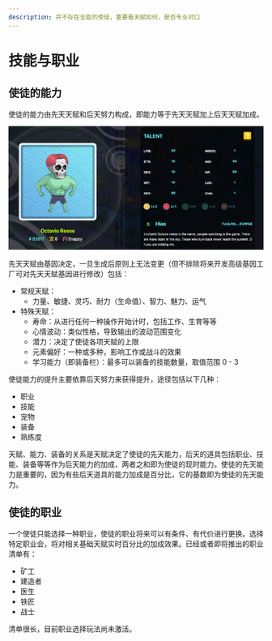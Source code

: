 ```yaml
---
description: 并不存在全能的使徒，重要看天赋如何，是否专业对口
---
```


# 技能与职业

## 使徒的能力

使徒的能力由先天天赋和后天努力构成，即能力等于先天天赋加上后天天赋加成。

![Apostle Talents](../../../.gitbook/assets/apostle-talents.png)

先天天赋由基因决定，一旦生成后原则上无法变更（但不排除将来开发高级基因工厂可对先天天赋基因进行修改）包括：

* 常规天赋：
  * 力量、敏捷、灵巧、耐力（生命值）、智力、魅力、运气
* 特殊天赋：
  * 寿命：从进行任何一种操作开始计时，包括工作、生育等等
  * 心情波动：类似性格，导致输出的波动范围变化
  * 潜力：决定了使徒各项天赋的上限
  * 元素偏好：一种或多种，影响工作或战斗的效果
  * 学习能力（即装备栏）：最多可以装备的技能数量，取值范围 0 - 3

使徒能力的提升主要依靠后天努力来获得提升，途径包括以下几种：

* 职业
* 技能
* 宠物
* 装备
* 熟练度

天赋、能力、装备的关系是天赋决定了使徒的先天能力，后天的道具包括职业、技能、装备等等作为后天能力的加成，两者之和即为使徒的现时能力。使徒的先天能力是重要的，因为有些后天道具的能力加成是百分比，它的基数即为使徒的先天能力。

## 使徒的职业

一个使徒只能选择一种职业，使徒的职业将来可以有条件、有代价进行更换。选择特定职业会，将对相关基础天赋实时百分比的加成效果。已经或者即将推出的职业清单有：

* 矿工
* 建造者
* 医生
* 铁匠
* 战士

清单很长，目前职业选择玩法尚未激活。

